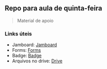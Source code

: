 ## Repo para aula de quinta-feira
> Material de apoio

### Links úteis
- Jamboard:   <a href="https://jamboard.google.com/d/1Cc8qhQ3vY6ka8Bc1lmG_dByfIbHYQKFRC-0BbD3YuBE/edit?usp=sharing" target="_blank">Jamboard<a/>   
- Forms:  <a href="https://forms.gle/YUDTRZB5FUXUrawc8" target="_blank">Forms<a/>
- Badge: <a href="https://www.canva.com/design/DAFRUlEOUZE/B1zuV-ncIsVOWcszFn1naQ/edit?utm_content=DAFRUlEOUZE&utm_campaign=designshare&utm_medium=link2&utm_source=sharebutton" target="_blank">Badge<a/> 
- Arquivos no drive: <a href=">https://drive.google.com/drive/folders/1bjVAximkZEyEpjt_nhnoP_ZBYcgU7bp4?usp=share_link" target="_blank">Drive<a/>

